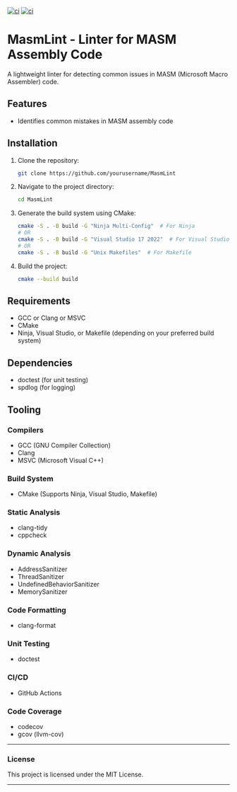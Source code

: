 [![ci](https://github.com/gregoryginzburg/MasmLint/actions/workflows/ci-windows.yml/badge.svg)](https://github.com/gregoryginzburg/MasmLint/actions/workflows/ci-windows.yml)
[![ci](https://github.com/gregoryginzburg/MasmLint/actions/workflows/ci-linux.yml/badge.svg)](https://github.com/gregoryginzburg/MasmLint/actions/workflows/ci-linux.yml)
<!-- [![Coverage Status](https://coveralls.io/repos/github/gregoryginzburg/MasmLint/badge.svg?branch=main)](https://coveralls.io/github/gregoryginzburg/MasmLint?branch=main) -->


# MasmLint - Linter for MASM Assembly Code

A lightweight linter for detecting common issues in MASM (Microsoft Macro Assembler) code.

## Features

- Identifies common mistakes in MASM assembly code

## Installation

1. Clone the repository:
    ```bash
    git clone https://github.com/yourusername/MasmLint
    ```
2. Navigate to the project directory:
    ```bash
    cd MasmLint
    ```
3. Generate the build system using CMake:
    ```bash
    cmake -S . -B build -G "Ninja Multi-Config"  # For Ninja
    # OR
    cmake -S . -B build -G "Visual Studio 17 2022"  # For Visual Studio
    # OR
    cmake -S . -B build -G "Unix Makefiles"  # For Makefile
    ```
4. Build the project:
    ```bash
    cmake --build build
    ```

## Requirements

- GCC or Clang or MSVC
- CMake
- Ninja, Visual Studio, or Makefile (depending on your preferred build system)

## Dependencies

- doctest (for unit testing)
- spdlog (for logging)

## Tooling

### Compilers

- GCC (GNU Compiler Collection)
- Clang
- MSVC (Microsoft Visual C++)

### Build System

- CMake (Supports Ninja, Visual Studio, Makefile)

### Static Analysis

- clang-tidy
- cppcheck

### Dynamic Analysis

- AddressSanitizer
- ThreadSanitizer
- UndefinedBehaviorSanitizer
- MemorySanitizer

### Code Formatting

- clang-format

### Unit Testing

- doctest

### CI/CD

- GitHub Actions

### Code Coverage

- codecov
- gcov (llvm-cov)

---

### License

This project is licensed under the MIT License.

---
